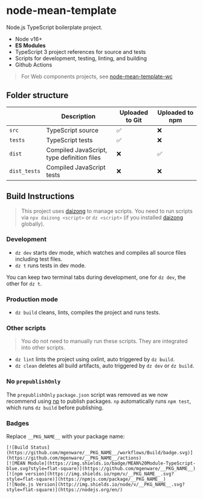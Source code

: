 # node-mean-template

Node.js TypeScript boilerplate project.

- Node v16+
- **ES Modules**
- TypeScript 3 project references for source and tests
- Scripts for development, testing, linting, and building
- Github Actions

> For Web components projects, see [node-mean-template-wc](https://github.com/mgenware/node-mean-template-wc)

## Folder structure

|              | Description                                | Uploaded to Git | Uploaded to npm |
| ------------ | ------------------------------------------ | --------------- | --------------- |
| `src`        | TypeScript source                          | ✅              | ❌              |
| `tests`      | TypeScript tests                           | ✅              | ❌              |
| `dist`       | Compiled JavaScript, type definition files | ❌              | ✅              |
| `dist_tests` | Compiled JavaScript tests                  | ❌              | ❌              |

## Build Instructions

> This project uses [daizong](https://github.com/mgenware/daizong) to manage scripts. You need to run scripts via `npx daizong <script>` or `dz <script>` (if you installed [daizong](https://github.com/mgenware/daizong) globally).

### Development

- `dz dev` starts dev mode, which watches and compiles all source files including test files.
- `dz t` runs tests in dev mode.

You can keep two terminal tabs during development, one for `dz dev`, the other for `dz t`.

### Production mode

- `dz build` cleans, lints, compiles the project and runs tests.

### Other scripts

> You do not need to manually run these scripts. They are integrated into other scripts.

- `dz lint` lints the project using oxlint, auto triggered by `dz build`.
- `dz clean` deletes all build artifacts, auto triggered by `dz dev` or `dz build`.

### No `prepublishOnly`

The `prepublishOnly` `package.json` script was removed as we now recommend using [np](https://github.com/sindresorhus/np) to publish packages. `np` automatically runs `npm test`, which runs `dz build` before publishing.

### Badges

Replace `__PKG_NAME__` with your package name:

```
[![Build Status](https://github.com/mgenware/__PKG_NAME__/workflows/Build/badge.svg)](https://github.com/mgenware/__PKG_NAME__/actions)
[![MEAN Module](https://img.shields.io/badge/MEAN%20Module-TypeScript-blue.svg?style=flat-square)](https://github.com/mgenware/__PKG_NAME__)
[![npm version](https://img.shields.io/npm/v/__PKG_NAME__.svg?style=flat-square)](https://npmjs.com/package/__PKG_NAME__)
[![Node.js Version](http://img.shields.io/node/v/__PKG_NAME__.svg?style=flat-square)](https://nodejs.org/en/)
```
